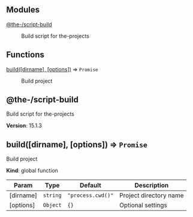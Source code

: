 <!--- Code generated by @the-/script-doc. DO NOT EDIT. -->

## Modules

<dl>
<dt><a href="#module_@the-/script-build">@the-/script-build</a></dt>
<dd><p>Build script for the-projects</p>
</dd>
</dl>

## Functions

<dl>
<dt><a href="#build">build([dirname], [options])</a> ⇒ <code>Promise</code></dt>
<dd><p>Build project</p>
</dd>
</dl>

<a name="module_@the-/script-build"></a>

## @the-/script-build
Build script for the-projects

**Version**: 15.1.3  
<a name="build"></a>

## build([dirname], [options]) ⇒ <code>Promise</code>
Build project

**Kind**: global function  

| Param | Type | Default | Description |
| --- | --- | --- | --- |
| [dirname] | <code>string</code> | <code>&quot;process.cwd()&quot;</code> | Project directory name |
| [options] | <code>Object</code> | <code>{}</code> | Optional settings |


